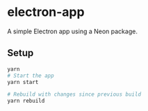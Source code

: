 # electron-app

A simple Electron app using a Neon package.

## Setup
```bash
yarn
# Start the app
yarn start

# Rebuild with changes since previous build
yarn rebuild
```
